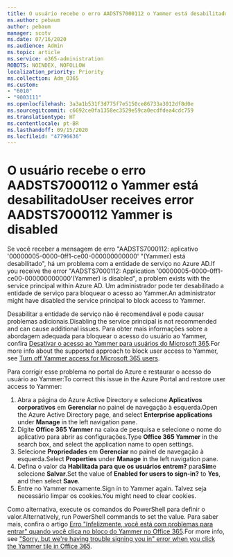 ```yaml
---
title: O usuário recebe o erro AADSTS7000112 o Yammer está desabilitado
ms.author: pebaum
author: pebaum
manager: scotv
ms.date: 07/16/2020
ms.audience: Admin
ms.topic: article
ms.service: o365-administration
ROBOTS: NOINDEX, NOFOLLOW
localization_priority: Priority
ms.collection: Adm_O365
ms.custom:
- "6010"
- "9003111"
ms.openlocfilehash: 3a3a1b531f3d775f7e5150ce86733a3012df8d0e
ms.sourcegitcommit: c6692ce0fa1358ec3529e59ca0ecdfdea4cdc759
ms.translationtype: HT
ms.contentlocale: pt-BR
ms.lasthandoff: 09/15/2020
ms.locfileid: "47796636"
---
```

# <a name="user-receives-error-aadsts7000112-yammer-is-disabled"></a><span data-ttu-id="b9d6d-102">O usuário recebe o erro AADSTS7000112 o Yammer está desabilitado</span><span class="sxs-lookup"><span data-stu-id="b9d6d-102">User receives error AADSTS7000112 Yammer is disabled</span></span>

<span data-ttu-id="b9d6d-103">Se você receber a mensagem de erro "AADSTS7000112: aplicativo '00000005-0000-0ff1-ce00-000000000000' "(Yammer) está desabilitado", há um problema com a entidade de serviço no Azure AD.</span><span class="sxs-lookup"><span data-stu-id="b9d6d-103">If you receive the error "AADSTS7000112: Application '00000005-0000-0ff1-ce00-000000000000'(Yammer) is disabled", a problem exists with the service principal within Azure AD.</span></span> <span data-ttu-id="b9d6d-104">Um administrador pode ter desabilitado a entidade de serviço para bloquear o acesso ao Yammer.</span><span class="sxs-lookup"><span data-stu-id="b9d6d-104">An administrator might have disabled the service principal to block access to Yammer.</span></span>

<span data-ttu-id="b9d6d-105">Desabilitar a entidade de serviço não é recomendável e pode causar problemas adicionais.</span><span class="sxs-lookup"><span data-stu-id="b9d6d-105">Disabling the service principal is not recommended and can cause additional issues.</span></span> <span data-ttu-id="b9d6d-106">Para obter mais informações sobre a abordagem adequada para bloquear o acesso do usuário ao Yammer, confira [Desativar o acesso ao Yammer para usuários do Microsoft 365](https://docs.microsoft.com/yammer/manage-yammer-users/turn-off-user-access).</span><span class="sxs-lookup"><span data-stu-id="b9d6d-106">For more info about the supported approach to block user access to Yammer, see [Turn off Yammer access for Microsoft 365 users](https://docs.microsoft.com/yammer/manage-yammer-users/turn-off-user-access).</span></span>  

<span data-ttu-id="b9d6d-107">Para corrigir esse problema no portal do Azure e restaurar o acesso do usuário ao Yammer:</span><span class="sxs-lookup"><span data-stu-id="b9d6d-107">To correct this issue in the Azure Portal and restore user access to Yammer:</span></span>

1.  <span data-ttu-id="b9d6d-108">Abra a página do Azure Active Directory e selecione **Aplicativos corporativos** em **Gerenciar** no painel de navegação à esquerda.</span><span class="sxs-lookup"><span data-stu-id="b9d6d-108">Open the Azure Active Directory page, and select **Enterprise applications** under **Manage** in the left navigation pane.</span></span>
3.  <span data-ttu-id="b9d6d-109">Digite **Office 365 Yammer** na caixa de pesquisa e selecione o nome do aplicativo para abrir as configurações.</span><span class="sxs-lookup"><span data-stu-id="b9d6d-109">Type **Office 365 Yammer** in the search box, and select the application name to open settings.</span></span>
4.  <span data-ttu-id="b9d6d-110">Selecione **Propriedades** em **Gerenciar** no painel de navegação à esquerda.</span><span class="sxs-lookup"><span data-stu-id="b9d6d-110">Select **Properties** under **Manage** in the left navigation pane.</span></span>
5.  <span data-ttu-id="b9d6d-111">Defina o valor da **Habilitada para que os usuários entrem?** para**Sim**e selecione **Salvar**.</span><span class="sxs-lookup"><span data-stu-id="b9d6d-111">Set the value of **Enabled for users to sign-in?** to **Yes**, and then select **Save**.</span></span>
6.  <span data-ttu-id="b9d6d-112">Entre no Yammer novamente.</span><span class="sxs-lookup"><span data-stu-id="b9d6d-112">Sign in to Yammer again.</span></span> <span data-ttu-id="b9d6d-113">Talvez seja necessário limpar os cookies.</span><span class="sxs-lookup"><span data-stu-id="b9d6d-113">You might need to clear cookies.</span></span>

<span data-ttu-id="b9d6d-114">Como alternativa, execute os comandos do PowerShell para definir o valor.</span><span class="sxs-lookup"><span data-stu-id="b9d6d-114">Alternatively, run PowerShell commands to set the value.</span></span> <span data-ttu-id="b9d6d-115">Para saber mais, confira o artigo [Erro "Infelizmente, você está com problemas para entrar" quando você clica no bloco do Yammer no Office 365](https://docs.microsoft.com/yammer/troubleshoot-problems/error-when-click-the-yammer-tile-in-office-365).</span><span class="sxs-lookup"><span data-stu-id="b9d6d-115">For more info, see ["Sorry, but we're having trouble signing you in" error when you click the Yammer tile in Office 365](https://docs.microsoft.com/yammer/troubleshoot-problems/error-when-click-the-yammer-tile-in-office-365).</span></span> 